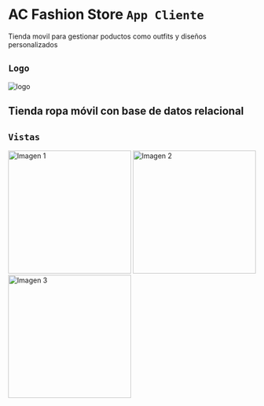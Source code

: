 # AC Fashion Store `App Cliente`
Tienda movil para gestionar poductos como outfits y diseños personalizados
## `Logo`
![logo](https://github.com/VictorArdila/AC-Fashion-Store-Admin/assets/89551043/274a4a08-0057-4850-b93a-4565da1ad03a)

## Tienda ropa móvil con base de datos relacional
## `Vistas`
<div style="display: inline;">
  <img src="https://github.com/VictorArdila/AC-Fashion-Store-Client/assets/89551043/06fe98c2-e3b1-40e0-8993-65ae22b9a6bb" alt="Imagen 1" width="250">
   <img src="https://github.com/VictorArdila/AC-Fashion-Store-Client/assets/89551043/af636d76-dcf0-4f45-9bfc-76fef319f8e0" alt="Imagen 2" width="250">
  <img src="https://github.com/VictorArdila/AC-Fashion-Store-Client/assets/89551043/4cbb7c6b-14cd-475f-b151-9f2473bcea46" alt="Imagen 3" width="250">
</div> 

